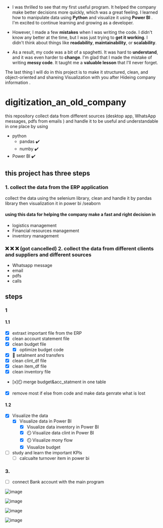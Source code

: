 
- I was thrilled to see that my first useful program. It helped the company make better decisions more quickly, which was a great feeling. 
I learned how to manipulate data using __Python__ and visualize it using __Power BI__ . I'm excited to continue learning and growing as a developer.

- However, I made a few **mistakes** when I was writing the code. 
I didn't know any better at the time, but I was just trying to __get it working__. 
I didn't think about things like __readability__, __maintainability__, or __scalability__.

- As a result, my code was a bit of a spaghetti. 
It was hard to **understand**, 
and it was even harder to **change**. 
I'm glad that I made the mistake of writing **messy code**. It taught me a __valuable lesson__ that I'll never forget.

The last thing I will do in this project is to make it structured, clean, and object-oriented and shareing Visualization with you after Hideing company information .

# digitization_an_old_company
this repository collect data from different  sources (desktop app, WhatsApp messages, pdfs from emails ) 
and handle it to be useful and understandable in one place
by using 
- python 
  - pandas :heavy_check_mark:
  - numby  :heavy_check_mark:
- Power BI :heavy_check_mark:
## this project has three steps
### 1. collect the data from the ERP application 
collect the data using the selenium library, clean and handle it by pandas library then visualization it in power bi /seaborn
#### using this data for helping the company make a fast and right decision in  
 * logistics management
 * Financial resources management
 * inventory management
  

  
###  :x: :x: :x: (got cancelled) 2. collect the data from different clients and suppliers and different sources 
- Whatsapp message 
- email 
- pdfs 
- calls 




## steps
### 1
#### 1.1
- [x] extraxt important file from the ERP 
- [x] clean account statement file
- [x] clean budget file 
  -  [x] optimize budget code
- [x] :metal:	 setalment and transfers  
- [x] clean clint_df file 
- [x] clean item_df file 
- [x] clean inventory file
- [x]:timer_clock: merge budget&acc_statment in one table 
- [x] remove most if else from code and make data genrate what is lost


#### 1.2
- [x] Visualize the data
  - [x] Visualize data in Power BI
    - [x] Visualize data inventory in Power BI
    - [x] :timer_clock: Visualize data clint in Power BI    
    - [x] :timer_clock: Visualize mony flow 
    - [x] Visualize budget
- [ ] study and learn the important KPIs
  - [ ] calcualte turnover item in power bi 
### 3.
- [ ] connect Bank account with the main program



![image](https://github.com/MhmedRjb/digitization_an_old_company/assets/72052305/74a3934b-d0f5-4feb-8b34-5346a31978db)

![image](https://github.com/MhmedRjb/digitization_an_old_company/assets/72052305/5df5f95c-8dd2-4b5a-ba16-58770f50db98)

![image](https://github.com/MhmedRjb/digitization_an_old_company/assets/72052305/2628859b-cddb-41d0-8973-2b85726f9cf5)

![image](https://github.com/MhmedRjb/digitization_an_old_company/assets/72052305/9242617e-8011-4420-b85f-3a391b7d5b1d)


